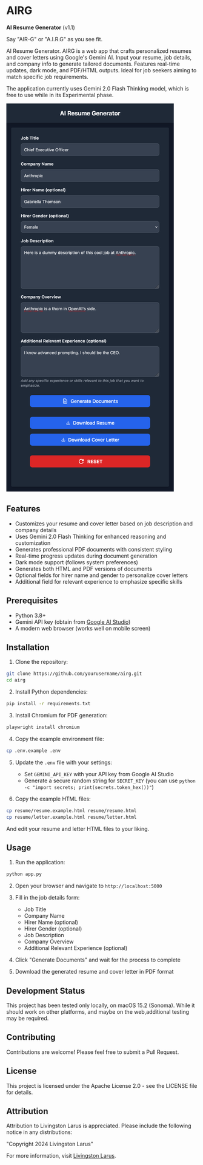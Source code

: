 # AIRG

**AI Resume Generator** (v1.1)

Say "AIR-G" or "A.I.R.G" as you see fit.

AI Resume Generator. AIRG is a web app that crafts personalized resumes and cover letters using Google's Gemini AI. Input your resume, job details, and company info to generate tailored documents. Features real-time updates, dark mode, and PDF/HTML outputs. Ideal for job seekers aiming to match specific job requirements.

The application currently uses Gemini 2.0 Flash Thinking model, which is free to use while in its Experimental phase.

![Screenshot](./screenshot.png)

## Features

- Customizes your resume and cover letter based on job description and company details
- Uses Gemini 2.0 Flash Thinking for enhanced reasoning and customization
- Generates professional PDF documents with consistent styling
- Real-time progress updates during document generation
- Dark mode support (follows system preferences)
- Generates both HTML and PDF versions of documents
- Optional fields for hirer name and gender to personalize cover letters
- Additional field for relevant experience to emphasize specific skills

## Prerequisites

- Python 3.8+
- Gemini API key (obtain from [Google AI Studio](https://aistudio.google.com/app/apikey))
- A modern web browser (works well on mobile screen)

## Installation

1. Clone the repository:
```bash
git clone https://github.com/yourusername/airg.git
cd airg
```

2. Install Python dependencies:
```bash
pip install -r requirements.txt
```

3. Install Chromium for PDF generation:
```bash
playwright install chromium
```

4. Copy the example environment file:
```bash
cp .env.example .env
```

5. Update the `.env` file with your settings:
   - Set `GEMINI_API_KEY` with your API key from Google AI Studio
   - Generate a secure random string for `SECRET_KEY` (you can use `python -c "import secrets; print(secrets.token_hex())"`)

6. Copy the example HTML files:
```bash
cp resume/resume.example.html resume/resume.html
cp resume/letter.example.html resume/letter.html
```

And edit your resume and letter HTML files to your liking.

## Usage

1. Run the application:
```bash
python app.py
```

2. Open your browser and navigate to `http://localhost:5000`

3. Fill in the job details form:
   - Job Title
   - Company Name
   - Hirer Name (optional)
   - Hirer Gender (optional)
   - Job Description
   - Company Overview
   - Additional Relevant Experience (optional)

4. Click "Generate Documents" and wait for the process to complete

5. Download the generated resume and cover letter in PDF format

## Development Status

This project has been tested only locally, on macOS 15.2 (Sonoma). While it should work on other platforms, and maybe on the web,additional testing may be required.

## Contributing

Contributions are welcome! Please feel free to submit a Pull Request.

## License

This project is licensed under the Apache License 2.0 - see the LICENSE file for details.

## Attribution

Attribution to Livingston Larus is appreciated. Please include the following notice in any distributions:

"Copyright 2024 Livingston Larus"

For more information, visit [Livingston Larus](https://livingstonlarus.com). 